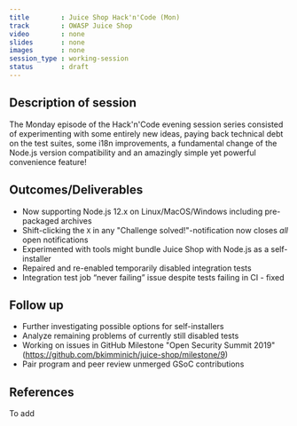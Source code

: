 ```yaml
---
title        : Juice Shop Hack'n'Code (Mon)
track        : OWASP Juice Shop
video        : none
slides       : none
images       : none
session_type : working-session         
status       : draft  
---
```


## Description of session

The Monday episode of the Hack'n'Code evening session series consisted of experimenting with some entirely new ideas, paying back technical debt on the test suites, some i18n improvements, a fundamental change of the Node.js version compatibility and an amazingly simple yet powerful convenience feature!

## Outcomes/Deliverables 

- Now supporting Node.js 12.x on Linux/MacOS/Windows including pre-packaged archives
- Shift-clicking the `X` in any "Challenge solved!"-notification now closes *all* open notifications
- Experimented with tools might bundle Juice Shop with Node.js as a self-installer
- Repaired and re-enabled  temporarily disabled integration tests 
- Integration test job “never failing” issue despite tests failing in CI - fixed

## Follow up
- Further investigating possible options for self-installers
- Analyze remaining problems of currently still disabled tests
- Working on issues in GitHub Milestone "Open Security Summit 2019" (https://github.com/bkimminich/juice-shop/milestone/9)
- Pair program and peer review unmerged GSoC contributions

## References

To add




